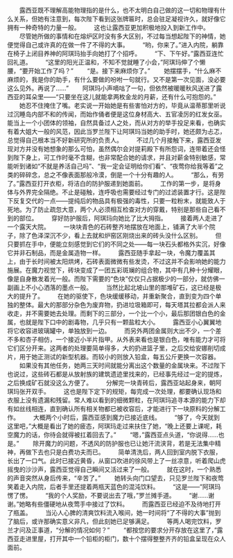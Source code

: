 　　露西亚既不理解高能物理指的是什么，也不太明白自己做的这一切和物理有什么关系，但她有注意到，每次陛下看到这张牌匾时，总会驻足凝视许久，就好像它拥有一种奇特的力量一般。
　　这也让露西亚更加积极地投入到新工作中。
　　尽管她所做的事情和在熔炉区时没有多大区别，不过每当想起陛下的神情，她便觉得自己或许真的在做一件了不得的大事。
　　“哟，你来了。”进入内院，躺靠在椅子上闭目养神的阿琪玛抬手向她打了个招呼。
　　“下、下午好。”露西亚连忙回礼道。
　　“这里的阳光正温和，不知不觉就睡了小会，”阿琪玛伸了个懒腰，“要开始工作了吗？”
　　“是。接下来麻烦你了。”
　　她摆摆手，“什么麻不麻烦的，我是你的助手，有什么要做的吩咐一句就行。又不是第一次见面，没必要这么见外。再说了……”
　　阿琪玛小声嘀咕了一句，但依然被暖暖秋风送进了露西亚的耳朵里——“只要坐在这儿就能拿两枚金龙的月薪，还有什么可抱怨的。”
　　她忍不住掩住了嘴。老实说一开始她是有些害怕对方的，毕竟从温蒂那里听说过沉睡岛内部不和的传闻，而始作俑者便是这位身材高大、五官凌厉的红发女巫。能当上一个小团体的领袖，自然具备过人之处，而从对方的举手投足来看，也确实有着大姐大一般的风范，因此当罗兰陛下让阿琪玛当她的助手时，她还颇为忐忑，总觉得自己根本当不好新研究所的负责人。
　　不过几个月接触下来，露西亚发现对方并没有她想象的那么可怕，虽然偶尔会对提莉殿下有所怨词，连带着还会怪到陛下身上，可工作时毫不含糊，也非常配合她的请求，并且对薪金特别敏感，常能听到诸如“不就是养活自己吗”、“我一定会证明给你们看”、“夜莺你给我等着”之类的碎碎念，总之不像表面那般冷漠，倒是一个十分有趣的人。
　　“那么，有劳了。”露西亚打开衣柜，将洁白的防护服递到她面前。
　　工作的第一步，是将身体与外界完全隔绝。不止是碰触，连呼吸也需要经过专门的过滤装置才行。这是陛下反复交代的一点——提纯后的物品具有极强的毒性，只要一粒粉末，就能致人于死地。为了防止疏忽大意，两个人必须相互检查对方的穿戴，特别是那些自己看不到的部位。
　　穿好防护服后，阿琪玛向她比了比大拇指。
　　接着两人走进了一个露天大院。
　　一块块青色的石砖整齐地摆放在地面上，铺满了大半个院子，除了色泽深沉不少，看上去就和炉窑区刚烧出来的砖头没什么区别。
　　但只要抓在手中，便能立刻感觉到它们的不同之处——每一块石头都格外实沉，好像它并非石制品，而是金属造物一样。
　　露西亚随手拿起一块，令魔力覆盖其上，由于长时间被太阳烘烤，石砖表面微微有些发烫，不过这并不会影响她的能力施展。在魔力视觉下，砖块变成了一团五彩斑斓的组合物，其中有几种十分耀眼，像是自身散发着光一般。而陛下需要的“色块”仅仅只占据极少的一部分，就仿佛一副画上不小心洒落的墨点一般。
　　当然比起北坡山里的那堆矿石，这已经是极大的提升了。
　　在她的驱使下，色块缓缓移动，并重新聚合，直到变为四个单独的整体。最大的那部分杂色为废弃物，扔进垃圾箱即可，每天塔其拉都会派人来收走，并不需要她去处理。而剩下的三部分，一个比一个小，最后那团银白色的金属，也就是陛下口中的剧毒物，几乎只有一颗盐粒大小。
　　露西亚小心翼翼地将它收容进玻璃罐中，单独放到一边。
　　而另外两团金属则大出不少，一个差不多和杏子相仿，一个接近小半片指甲。从外表来看也是银白色，唯有能力才可将它们区分开来。这两者的处理要简单得多，大的扔进篮子里，之后交给安娜削切成片，用于她正测试的新型机器。而较小的则放入铅盒，每五公斤更换一次容器。
　　如果没有其他任务，她两三天时间就能分离出这个数量的金属块来。不过陛下也说过，这些砖石都是从放射族的建筑遗迹里找来的，已经事先经过一定的提炼，之后换成矿石就没这么方便了。
　　分解完一块青砖后，露西亚站起身来，朝阿琪玛张开双手。
　　这也是陛下定下的规矩，每完成一次处理，都要确认现场和衣服上没有遗漏和残留。常人难以看到的细微颗粒，在阿琪玛追寻本源的能力下却有如丝线相连，直到确认所有相关物都已被收容后，才能进行下一块原料的分解工作。
　　大概两个小时后，露西亚感到魔力已接近底线。
　　“够了，今天就到这里吧，”大概是看出了她的疲态，阿琪玛走过来扶住了她，“晚上还要上课呢，耗空魔力的话，你待会就得被扛着回去了。”
　　“嗯，”露西亚点头道，“你说得……也是。”
　　除开魔力的问题，不透风的防护服也已让她汗流浃背，若是无法集中精神，再做下去也只是白费功夫而已。
　　简单清洗后，两人回到室内脱下衣服，长出了一口气。此时已接近黄昏，从窗口吹进的徐风带上了一丝凉意，听着爬山虎摇曳的沙沙声，露西亚觉得自己瞬间又活过来了一般。
　　就在这时，一个熟悉的声音突然从身后传来，“辛苦了。”
　　她转头向门口望去，只见罗兰陛下和夜莺笑着走入内院，后者手里还提着两瓶天蓝色的混沌饮料。
　　“这是——”阿琪玛愣了愣。
　　“我的个人奖励，不要说出去了哦，”罗兰摊手道。
　　“谢……谢谢。”她略有些僵硬地从夜莺手中接过了饮料。
　　而露西亚已经迫不及待地打开了瓶盖。
　　当沁人心脾的清爽饮料流入喉间，她一时间将“了不得的大事”抛到了脑后，或许那确实意义非凡，但此刻她已足够满足。
　　等两人喝完饮料，罗兰才问及正事道，“分解的情况如何？”
　　“都按您的要求分开存放在这里了，”露西亚走进里屋，打开其中一个铅柜的柜门，数十个摆得整整齐齐的铅盒呈现在众人面前。